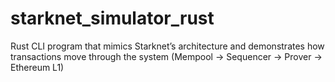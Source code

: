 # starknet_simulator_rust
Rust CLI program that mimics Starknet’s architecture and demonstrates how transactions move through the system (Mempool → Sequencer → Prover → Ethereum L1)
